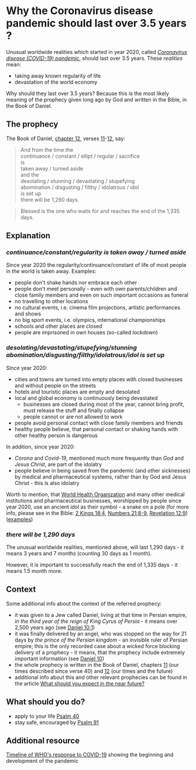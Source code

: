 # Why the Coronavirus disease pandemic should last over 3.5 years ?

Unusual worldwide realities which started in year 2020, called *[Coronavirus disease (COVID-19) pandemic](https://www.who.int/emergencies/diseases/novel-coronavirus-2019)*, should last over 3.5 years. These *realities* mean:
* taking away known regularity of life
* devastation of the world economy

Why should they last over 3.5 years? Because this is the most likely meaning of the prophecy given long ago by God and written in the Bible, in the Book of Daniel.

## The prophecy
The Book of Daniel, [chapter 12](https://biblehub.com/niv/daniel/12.htm), verses [11](https://biblehub.com/daniel/12-11.htm)-[12](https://biblehub.com/daniel/12-12.htm), say:
> And from the time the  
> continuance / constant / ellipt / regular / sacrifice  
> is  
> taken away / turned aside  
> and the  
> desolating / stunning / devastating / stupefying  
> abomination / disgusting / filthy / idolatrous / idol  
> is set up  
> there will be 1,290 days.  

> Blessed is the one who waits for and reaches the end of the 1,335 days.  

## Explanation

### *continuance/constant/regularity  is  taken away / turned aside*
Since year 2020 the regularity/continuance/constant of life of most people in the world is taken away.
Examples:
- people don't shake hands nor embrace each other
- people don't meet personally - even with own parents/children and close family members and even on such important occasions as funeral
- no travelling to other locations
- no cultural events, i.e. cinema film projections, artistic performances and shows
- no big sport events, i.e. olympics, international championships
- schools and other places are closed
- people are imprisoned in own houses (so-called *lockdown*)

### *desolating/devastating/stupefying/stunning  abomination/disgusting/filthy/idolatrous/idol  is set up*
Since year 2020:
- cities and towns are turned into empty places with closed businesses and without people on the streets
- hotels and touristic places are empty and desolated
- local and global economy is continuously being devastated
  - businesses are closed during most of the year, cannot bring profit, must release the stuff and finally collapse
  - people cannot or are not allowed to work
- people avoid personal contact with close family members and friends
- healthy people believe, that personal contact or shaking hands with other healthy person is dangerous

In addition, since year 2020:
- *Corona* and *Covid-19*, mentioned much more frequently than *God* and *Jesus Christ*, are part of the idolatry
- people believe in being saved from the pandemic (and other sicknesses) by medical and pharmaceutical systems, rather than by God and Jesus Christ - this is also idolatry

Worth to mention, that [World Health Organization](https://www.who.int/) and many other medical institutions and pharmaceutical businesses, worshipped by people since year 2020, use an ancient idol as their symbol - a snake on a pole
(for more info, please see in the Bible: [2 Kings 18:4](https://biblehub.com/2_kings/18-4.htm), [Numbers 21:8-9](https://biblehub.com/niv/numbers/21.htm), [Revelation 12:9](https://biblehub.com/revelation/12-9.htm))
([examples](https://www.google.com/search?q=medicine+logo&tbm=isch&hl=en&chips=q:medicine+logo,g_1:snake:y6NHL49dknw%3D&client=firefox-b-d&sa=X&ved=2ahUKEwi03Oihr5LuAhUQyKQKHaAmD5UQ4lYoAHoECAEQGA&biw=1428&bih=700))

### *there will be 1,290 days*
The unusual worldwide realities, mentioned above, will last 1,290 days - it means 3 years and 7 months (counting 30 days as 1 month).

However, it is important to successfully reach the end of 1,335 days - it means 1.5 month more.

## Context
Some additional info about the context of the referred prophecy:
- it was given to a Jew called Daniel, living at that time in Persian empire, *in the third year of the reign of King Cyrus of Persia* - it means over 2,500 years ago (see [Daniel 10:1](https://biblehub.com/niv/daniel/10.htm))
- it was finally delivered by an angel, who was stopped on the way for 21 days by *the prince of the Persian kingdom* - an invisible ruler of Persian empire; this is the only recorded case about a wicked force blocking delivery of a prophecy - it means, that the prophecy include extremely important information
(see [Daniel 10](https://biblehub.com/niv/daniel/10.htm))
- the whole prophecy is written in the Book of Daniel, chapters [11](https://biblehub.com/niv/daniel/11.htm) (our times described since verse 40) and [12](https://biblehub.com/niv/daniel/12.htm) (our times and the future)
- additional info about this and other relevant prophecies can be found in the article [What should you expect in the near future?](./near-future.md#what-should-you-expect-in-the-near-future)

## What should you do?
- apply to your life [Psalm 40](https://biblehub.com/niv/psalms/40.htm)
- stay safe, encouraged by [Psalm 91](https://biblehub.com/niv/psalms/91.htm)

## Additional resource
[Timeline of WHO's response to COVID-19](https://www.who.int/emergencies/diseases/novel-coronavirus-2019/interactive-timeline) showing the beginning and development of the pandemic
